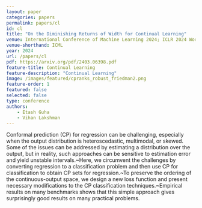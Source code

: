 ```yaml
---
layout: paper
categories: papers
permalink: papers/cl
id: cl
title: "On the Diminishing Returns of Width for Continual Learning"
venue: International Conference of Machine Learning 2024; ICLR 2024 Workshop on Bridging the Gap Between Practice and Theory in Deep Learning
venue-shorthand: ICML
year: 2024
url: /papers/cl
pdf: https://arxiv.org/pdf/2403.06398.pdf
feature-title: Continual Learning
feature-description: "Continual Learning"
image: /images/featured/cpranks_robust_friedman2.png
feature-order: 1
featured: false
selected: false
type: conference
authors:
    - Etash Guha
    - Vihan Lakshman
---
```

Conformal prediction (CP) for regression can be challenging, especially when the output distribution is heteroscedastic, multimodal, or skewed. Some of the issues can be addressed by estimating a distribution over the output, but in reality, such approaches can be sensitive to estimation error and yield unstable intervals.~Here, we circumvent the challenges by converting regression to a classification problem and then use CP for classification to obtain CP sets for regression.~To preserve the ordering of the continuous-output space, we design a new loss function and present necessary modifications to the CP classification techniques.~Empirical results on many benchmarks shows that this simple approach gives surprisingly good results on many practical problems.